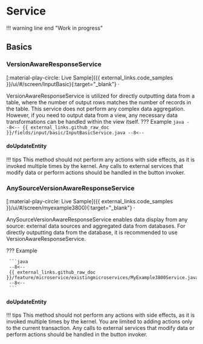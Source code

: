 # Service

!!! warning line end "Work in progress" 

## Basics
### VersionAwareResponseService

[:material-play-circle: Live Sample]({{ external_links.code_samples }}/ui/#/screen/InputBasic){:target="_blank"} ·

VersionAwareResponseService is utilized for directly outputting data from a table, 
where the number of output rows matches the number of records in the table. 
This service does not perform any complex data aggregation. 
However, if you need to output data from a view, any necessary data transformations can be handled within the view itself.
??? Example 
      ```java
      --8<--
      {{ external_links.github_raw_doc }}/fields/input/basic/InputBasicService.java
      --8<--
      ```
#### doUpdateEntity
!!! tips
      This method should not perform any actions with side effects, as it is invoked multiple times by the kernel.
      Any calls to external services that modify data or perform actions should be handled in the button invoker.

### AnySourceVersionAwareResponseService
[:material-play-circle: Live Sample]({{ external_links.code_samples }}/ui/#/screen/myexample3800){:target="_blank"} ·

AnySourceVersionAwareResponseService enables data display from any source: external data sources and aggregated data from databases.
For directly outputting data from the database, it is recommended to use VersionAwareResponseService.

??? Example  

     ```java
     --8<--
     {{ external_links.github_raw_doc }}/feature/microservice/existingmicroservices/MyExample3800Service.java
     --8<--
     ```

#### doUpdateEntity
!!! tips
      This method should not perform any actions with side effects, as it is invoked multiple times by the kernel. You are limited to adding actions only to the current transaction.
      Any calls to external services that modify data or perform actions should be handled in the button invoker.
